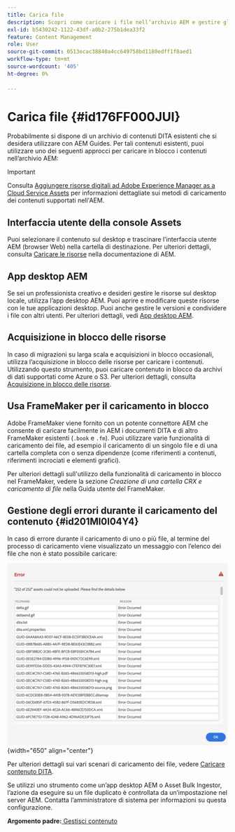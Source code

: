 ```yaml
---
title: Carica file
description: Scopri come caricare i file nell’archivio AEM e gestire gli errori. Conoscere l’interfaccia utente della console delle risorse, l’app desktop AEM, l’acquisizione in blocco delle risorse e utilizzare il FrameMaker per il caricamento in blocco.
exl-id: b5430242-1122-43df-a0b2-275b1dea33f2
feature: Content Management
role: User
source-git-commit: 0513ecac38840a4cc649758bd1180edff1f8aed1
workflow-type: tm+mt
source-wordcount: '405'
ht-degree: 0%

---
```


# Carica file {#id176FF000JUI}

Probabilmente si dispone di un archivio di contenuti DITA esistenti che si desidera utilizzare con AEM Guides. Per tali contenuti esistenti, puoi utilizzare uno dei seguenti approcci per caricare in blocco i contenuti nell’archivio AEM:

>[!IMPORTANT]
>
> Consulta [Aggiungere risorse digitali ad Adobe Experience Manager as a Cloud Service Assets](https://experienceleague.adobe.com/docs/experience-manager-cloud-service/assets/manage/add-assets.html) per informazioni dettagliate sui metodi di caricamento dei contenuti supportati nell&#39;AEM.

## Interfaccia utente della console Assets

Puoi selezionare il contenuto sul desktop e trascinare l’interfaccia utente AEM \(browser Web\) nella cartella di destinazione. Per ulteriori dettagli, consulta [Caricare le risorse](https://experienceleague.adobe.com/docs/experience-manager-cloud-service/assets/manage/add-assets.html#upload-assets) nella documentazione di AEM.

## App desktop AEM

Se sei un professionista creativo e desideri gestire le risorse sul desktop locale, utilizza l’app desktop AEM. Puoi aprire e modificare queste risorse con le tue applicazioni desktop. Puoi anche gestire le versioni e condividere i file con altri utenti. Per ulteriori dettagli, vedi [App desktop AEM](https://experienceleague.adobe.com/docs/experience-manager-desktop-app/using/using.html).

## Acquisizione in blocco delle risorse

In caso di migrazioni su larga scala e acquisizioni in blocco occasionali, utilizza l’acquisizione in blocco delle risorse per caricare i contenuti. Utilizzando questo strumento, puoi caricare contenuto in blocco da archivi di dati supportati come Azure o S3. Per ulteriori dettagli, consulta [Acquisizione in blocco delle risorse](https://experienceleague.adobe.com/docs/experience-manager-cloud-service/assets/manage/add-assets.html?lang=en#asset-bulk-ingestor).

## Usa FrameMaker per il caricamento in blocco

Adobe FrameMaker viene fornito con un potente connettore AEM che consente di caricare facilmente in AEM i documenti DITA e di altro FrameMaker esistenti \(`.book` e `.fm`\). Puoi utilizzare varie funzionalità di caricamento dei file, ad esempio il caricamento di un singolo file e di una cartella completa con o senza dipendenze \(come riferimenti a contenuti, riferimenti incrociati e elementi grafici\).

Per ulteriori dettagli sull&#39;utilizzo della funzionalità di caricamento in blocco nel FrameMaker, vedere la sezione *Creazione di una cartella CRX e caricamento di file* nella Guida utente del FrameMaker.

## Gestione degli errori durante il caricamento del contenuto {#id201MI0I04Y4}

In caso di errore durante il caricamento di uno o più file, al termine del processo di caricamento viene visualizzato un messaggio con l’elenco dei file che non è stato possibile caricare:

![](images/uuid-files-failed-to-upload_cs.png){width="650" align="center"}

Per ulteriori dettagli sui vari scenari di caricamento dei file, vedere [Caricare contenuto DITA](authoring-file-management.md#).

Se utilizzi uno strumento come un’app desktop AEM o Asset Bulk Ingestor, l’azione da eseguire su un file duplicato è controllata da un’impostazione nel server AEM. Contatta l’amministratore di sistema per informazioni su questa configurazione.

**Argomento padre:**[ Gestisci contenuto](authoring.md)
